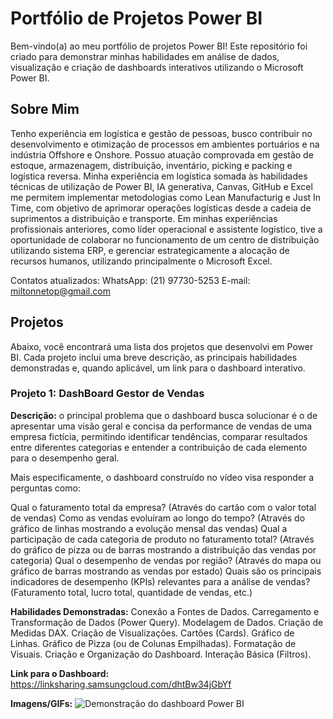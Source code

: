 # Portfólio de Projetos Power BI

Bem-vindo(a) ao meu portfólio de projetos Power BI! Este repositório foi criado para demonstrar minhas habilidades em análise de dados, visualização e criação de dashboards interativos utilizando o Microsoft Power BI.

## Sobre Mim

Tenho experiência em logística e gestão de pessoas, busco contribuir no desenvolvimento e otimização de processos em ambientes portuários e na indústria Offshore e Onshore. Possuo atuação comprovada em gestão de estoque, armazenagem, distribuição, inventário, picking e packing e logística reversa. Minha experiência em logística somada às habilidades técnicas de utilização de Power BI, IA generativa, Canvas, GitHub e Excel me permitem implementar metodologias como Lean Manufacturig e Just In Time, com objetivo de aprimorar operações logísticas desde a cadeia de suprimentos a distribuição e transporte.
Em minhas experiências profissionais anteriores, como líder operacional e assistente logístico, tive a oportunidade de colaborar no funcionamento de um centro de distribuição utilizando sistema ERP, e gerenciar estrategicamente a alocação de recursos humanos, utilizando principalmente o Microsoft Excel.

Contatos atualizados: 
WhatsApp: (21) 97730-5253
E-mail: miltonnetop@gmail.com

## Projetos

Abaixo, você encontrará uma lista dos projetos que desenvolvi em Power BI. Cada projeto inclui uma breve descrição, as principais habilidades demonstradas e, quando aplicável, um link para o dashboard interativo.

### Projeto 1: DashBoard Gestor de Vendas

**Descrição:** o principal problema que o dashboard busca solucionar é o de apresentar uma visão geral e concisa da performance de vendas de uma empresa fictícia, permitindo identificar tendências, comparar resultados entre diferentes categorias e entender a contribuição de cada elemento para o desempenho geral.

Mais especificamente, o dashboard construído no vídeo visa responder a perguntas como:

Qual o faturamento total da empresa? (Através do cartão com o valor total de vendas)
Como as vendas evoluíram ao longo do tempo? (Através do gráfico de linhas mostrando a evolução mensal das vendas)
Qual a participação de cada categoria de produto no faturamento total? (Através do gráfico de pizza ou de barras mostrando a distribuição das vendas por categoria)
Qual o desempenho de vendas por região? (Através do mapa ou gráfico de barras mostrando as vendas por estado)
Quais são os principais indicadores de desempenho (KPIs) relevantes para a análise de vendas? (Faturamento total, lucro total, quantidade de vendas, etc.)

**Habilidades Demonstradas:**
Conexão a Fontes de Dados.
Carregamento e Transformação de Dados (Power Query).
Modelagem de Dados. 
Criação de Medidas DAX.
Criação de Visualizações.
Cartões (Cards).
Gráfico de Linhas.
Gráfico de Pizza (ou de Colunas Empilhadas).
Formatação de Visuais.
Criação e Organização do Dashboard.
Interação Básica (Filtros).

**Link para o Dashboard:** https://linksharing.samsungcloud.com/dhtBw34jGbYf

**Imagens/GIFs:** ![Demonstração do dashboard Power BI](meu_dashboard.gif)
